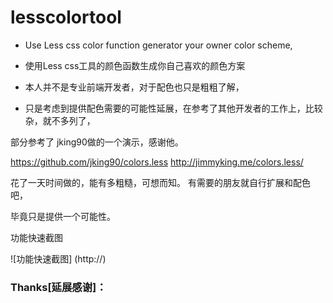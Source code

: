 lesscolortool
=============

* Use Less css color function generator your owner color scheme,
* 使用Less css工具的颜色函数生成你自己喜欢的颜色方案

* 本人并不是专业前端开发者，对于配色也只是粗粗了解，
* 只是考虑到提供配色需要的可能性延展，在参考了其他开发者的工作上，比较杂，就不多列了，

部分参考了 jking90做的一个演示，感谢他。

<https://github.com/jking90/colors.less>
<http://jimmyking.me/colors.less/>

花了一天时间做的，能有多粗糙，可想而知。
有需要的朋友就自行扩展和配色吧，

毕竟只是提供一个可能性。

功能快速截图

![功能快速截图] (http://)

### Thanks[延展感谢]：

  [kuler]: https://kuler.adobe.com/
  [LESS]: http://lesscss.org/
  [Demo]: http://jimmyking.me/colors.less/#demo
